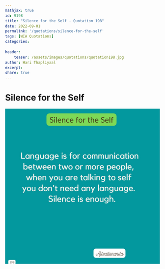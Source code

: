 ```yaml
---
mathjax: true
id: 9198
title: "Silence for the Self - Quotation 198"
date: 2022-09-01
permalink: '/quotations/silence-for-the-self'
tags: [WIA Quotations] 
categories: 

header:
    teaser: /assets/images/quotations/quotation198.jpg
author: Hari Thapliyaal 
excerpt:
share: true 
---
```


# Silence for the Self

![Silence for the Self](/assets/images/quotations/quotation198.jpg)
